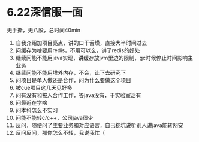 # 6.22深信服一面

无手撕，无八股，总时间40min

1. 自我介绍加项目亮点，讲的口干舌燥，直接大半时间过去
2. 问缓存为啥要用redis，不用可以么，讲了redis的好处
3. 继续问能不能用java实现，讲缓存放jvm里边的限制，gc时候停止时间影响主业务
4. 继续问能不能用堆外内存，不会，让下去研究下
5. 问项目是单人做还是合作，问为什么要做这个项目
6. 被cue项目这几天见好多
7. 问有没有和被人合作工作，答java没有，干实验室活有
8. 问最近在学啥
9. 问本科怎么不实习
10. 问能不能转c/c++，公司java很少
11. 反问，随便问了主要业务和对应语言，自己挖坑说听别人讲java能转网安
12. 反问反问，那你怎么不转，我说我忙（